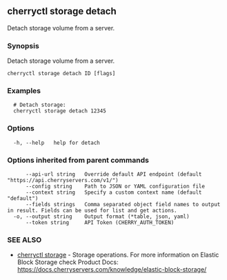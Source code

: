 ## cherryctl storage detach

Detach storage volume from a server.

### Synopsis

Detach storage volume from a server.

```
cherryctl storage detach ID [flags]
```

### Examples

```
  # Detach storage:
  cherryctl storage detach 12345
```

### Options

```
  -h, --help   help for detach
```

### Options inherited from parent commands

```
      --api-url string   Override default API endpoint (default "https://api.cherryservers.com/v1/")
      --config string    Path to JSON or YAML configuration file
      --context string   Specify a custom context name (default "default")
      --fields strings   Comma separated object field names to output in result. Fields can be used for list and get actions.
  -o, --output string    Output format (*table, json, yaml)
      --token string     API Token (CHERRY_AUTH_TOKEN)
```

### SEE ALSO

* [cherryctl storage](cherryctl_storage.md)	 - Storage operations. For more information on Elastic Block Storage check Product Docs: https://docs.cherryservers.com/knowledge/elastic-block-storage/

